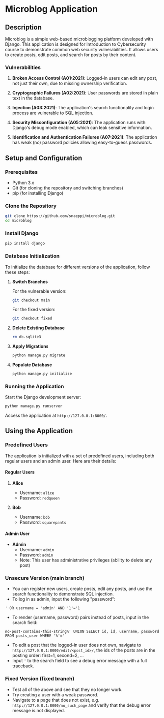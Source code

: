 # Microblog Application

## Description

Microblog is a simple web-based microblogging platform developed with Django. This application is designed for Introduction to Cybersecurity course to demonstrate common web security vulnerabilities. It allows users to create posts, edit posts, and search for posts by their content.

### Vulnerabilities

1. **Broken Access Control (A01:2021)**: Logged-in users can edit any post, not just their own, due to missing ownership verification.

2. **Cryptographic Failures (A02:2021)**: User passwords are stored in plain text in the database.

3. **Injection (A03:2021)**: The application's search functionality and login process are vulnerable to SQL injection.

4. **Security Misconfiguration (A05:2021)**: The application runs with Django's debug mode enabled, which can leak sensitive information.

5. **Identification and Authentication Failures (A07:2021)**: The application has weak (no) password policies allowing easy-to-guess passwords.

## Setup and Configuration

### Prerequisites

- Python 3.x
- Git (for cloning the repository and switching branches)
- pip (for installing Django)

### Clone the Repository

```bash
git clone https://github.com/snaeppi/microblog.git
cd microblog
```

### Install Django

```bash
pip install django
```

### Database Initialization

To initialize the database for different versions of the application, follow these steps:

1. **Switch Branches**

   For the vulnerable version:
   ```bash
   git checkout main
   ```
   For the fixed version:
   ```bash
   git checkout fixed
   ```

2. **Delete Existing Database**
   ```bash
   rm db.sqlite3
   ```

3. **Apply Migrations**
   ```bash
   python manage.py migrate
   ```

4. **Populate Database**
   ```bash
   python manage.py initialize
   ```

### Running the Application

Start the Django development server:

```bash
python manage.py runserver
```

Access the application at `http://127.0.0.1:8000/`.

## Using the Application

### Predefined Users

The application is initialized with a set of predefined users, including both regular users and an admin user. Here are their details:

#### Regular Users

1. **Alice**
   - Username: `alice`
   - Password: `redqueen`

2. **Bob**
   - Username: `bob`
   - Password: `squarepants`

#### Admin User

- **Admin**
  - Username: `admin`
  - Password: `admin`
  - Note: This user has administrative privileges (ability to delete any post)

### Unsecure Version (main branch)

  - You can register new users, create posts, edit any posts, and use the search functionality to demonstrate SQL injection.
  - To log in as admin, input the following "password": 
  ```
  ' OR username = 'admin' AND '1'='1
  ```
  - To render (username, password) pairs instead of posts, input in the search field: 
  ```
  no-post-contains-this-string%' UNION SELECT id, id, username, password FROM posts_user WHERE '%'=' 
  ```

  - To edit a post that the logged-in user does not own, navigate to `http://127.0.0.1:8000/edit/<post_id>/`, the ids of the posts are in the posting order: first=1, second=2, ...
  - Input `'` to the search field to see a debug error message with a full traceback. 

### Fixed Version (fixed branch)
   - Test all of the above and see that they no longer work.
   - Try creating a user with a weak password.
   - Navigate to a page that does not exist, e.g. `http://127.0.0.1:8000/no_such_page` and verify that the debug error message is not displayed.

